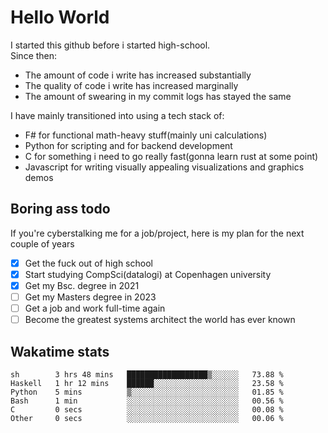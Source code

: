 # Hello World

I started this github before i started high-school.  
Since then:
- The amount of code i write has increased substantially
- The quality of code i write has increased marginally
- The amount of swearing in my commit logs has stayed the same

I have mainly transitioned into using a tech stack of:
- F# for functional math-heavy stuff(mainly uni calculations)
- Python for scripting and for backend development
- C for something i need to go really fast(gonna learn rust at some point)
- Javascript for writing visually appealing visualizations and graphics demos

## Boring ass todo
If you're cyberstalking me for a job/project, here is my plan for the next couple of years
- [x] Get the fuck out of high school
- [x] Start studying CompSci(datalogi) at Copenhagen university
- [x] Get my Bsc. degree in 2021
- [ ] Get my Masters degree in 2023
- [ ] Get a job and work full-time again
- [ ] Become the greatest systems architect the world has ever known

## Wakatime stats
<!--START_SECTION:waka-->

```text
sh        3 hrs 48 mins   ██████████████████▒░░░░░░   73.88 %
Haskell   1 hr 12 mins    ██████░░░░░░░░░░░░░░░░░░░   23.58 %
Python    5 mins          ▒░░░░░░░░░░░░░░░░░░░░░░░░   01.85 %
Bash      1 min           ░░░░░░░░░░░░░░░░░░░░░░░░░   00.56 %
C         0 secs          ░░░░░░░░░░░░░░░░░░░░░░░░░   00.08 %
Other     0 secs          ░░░░░░░░░░░░░░░░░░░░░░░░░   00.06 %
```

<!--END_SECTION:waka-->
